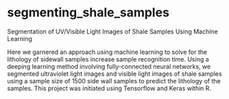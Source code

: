 # segmenting_shale_samples
Segmentation of UV/Visible Light Images of Shale Samples Using Machine Learning


Here we garnered an approach using machine learning to solve for the lithology of sidewall samples increase sample recognition time. Using a deeping learning method involving fully-connected neural networks, we segmented ultraviolet light images and visible light images of shale samples using a sample size of 1500 side wall samples to predict the lithology of the samples. This project was initiated using Tensorflow and Keras within R.

 
